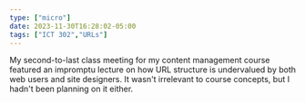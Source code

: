 ```yaml
---
type: ["micro"]
date: 2023-11-30T16:28:02-05:00
tags: ["ICT 302","URLs"]
---
```

My second-to-last class meeting for my content management course featured an impromptu lecture on how URL structure is undervalued by both web users and site designers. It wasn't irrelevant to course concepts, but I hadn't been planning on it either.

